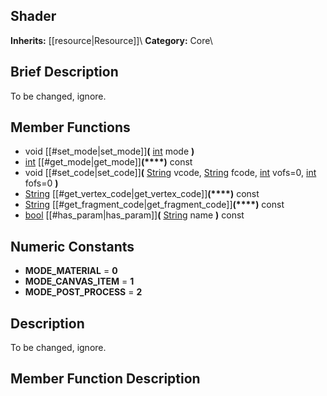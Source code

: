 ##  Shader  
**Inherits:** [[resource|Resource]]\\
**Category:** Core\\
##  Brief Description  
To be changed, ignore.
##  Member Functions 
  * void [[#set_mode|set_mode]]**(** [int](class_int) mode **)**
  * [int](class_int) [[#get_mode|get_mode]]**(****)** const
  * void [[#set_code|set_code]]**(** [String](class_string) vcode, [String](class_string) fcode, [int](class_int) vofs=0, [int](class_int) fofs=0 **)**
  * [String](class_string) [[#get_vertex_code|get_vertex_code]]**(****)** const
  * [String](class_string) [[#get_fragment_code|get_fragment_code]]**(****)** const
  * [bool](class_bool) [[#has_param|has_param]]**(** [String](class_string) name **)** const
##  Numeric Constants  
  * **MODE_MATERIAL** = **0**
  * **MODE_CANVAS_ITEM** = **1**
  * **MODE_POST_PROCESS** = **2**
##  Description  
To be changed, ignore.
##  Member Function Description  
